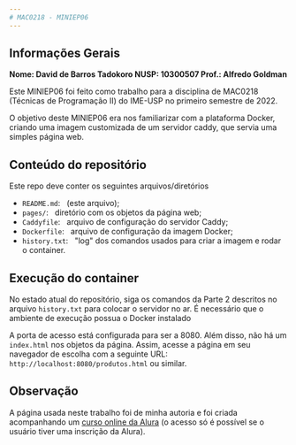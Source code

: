 ```yaml
---
# MAC0218 - MINIEP06
---
```

## Informações Gerais

**Nome: David de Barros Tadokoro
NUSP: 10300507
Prof.: Alfredo Goldman**

Este MINIEP06 foi feito como trabalho para a disciplina de MAC0218 (Técnicas de Programação II) do IME-USP no primeiro semestre de 2022.

O objetivo deste MINIEP06 era nos familiarizar com a plataforma Docker, criando uma imagem customizada de um servidor caddy, que servia uma simples página web.

## Conteúdo do repositório

Este repo deve conter os seguintes arquivos/diretórios
- `README.md`: &nbsp; (este arquivo);
- `pages/`: &nbsp; diretório com os objetos da página web;
- `Caddyfile`: &nbsp; arquivo de configuração do servidor Caddy;
- `Dockerfile`: &nbsp; arquivo de configuração da imagem Docker;
- `history.txt`: &nbsp; "log" dos comandos usados para criar a imagem e rodar o container.

## Execução do container

No estado atual do repositório, siga os comandos da Parte 2 descritos no arquivo `history.txt` para colocar o servidor no ar. É necessário que o ambiente de execução possua o Docker instalado

A porta de acesso está configurada para ser a 8080. Além disso, não há um `index.html` nos objetos da página. Assim, acesse a página em seu navegador de escolha com a seguinte URL:
`http://localhost:8080/produtos.html` ou similar.

## Observação

A página usada neste trabalho foi de minha autoria e foi criada acompanhando um  [curso online da Alura](https://cursos.alura.com.br/course/html5-css3-posicionamento-listas-navegacao) (o acesso só é possível se o usuário tiver uma inscrição da Alura).
